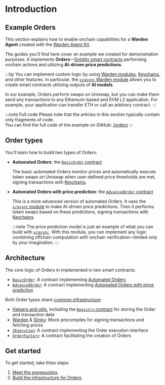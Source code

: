 ﻿---
sidebar_position: 1
---

# Introduction

## Example Orders

This section explains how to enable onchain capabilities for a **Warden Agent** created with the [Warden Agent Kit](/category/warden-agent-kit).

The guides you'll find here cover an example we created for demonstration purposes. It implements **Orders**—[Solidity smart contracts](/build-an-app/deploy-smart-contracts-on-warden/deploy-an-evm-contract) performing onchain actions and utilizing **AI-driven price predictions**.

:::tip
You can implement custom logic by using [Warden modules](/category/warden-protocol-modules), [Keychains](/learn/glossary#keychain), and other features. In particular, the [`x/async` Warden module](/learn/warden-protocol-modules/x-async) allows you to create smart contracts utilizing outputs of **AI models**.

In our example, Orders perform swaps on Uniswap, but you can make them send any transactions to any Ethereum-based and EVM L2 application. For example, your application can transfer ETH or call an arbitrary contract.
:::

:::note Full code
Please note that the articles in this section typically contain only fragments of code.  
You can find the full code of the example on GitHub: [/orders](https://github.com/warden-protocol/wardenprotocol/tree/main/solidity/orders)
:::

## Order types

You'll learn how to build two types of Orders:

- **Automated Orders**: the [`BasicOrder` contract](implement-automated-orders/implement-orders)  

  The basic automated Orders monitor prices and automatically execute token swaps on Uniswap when user-defined price thresholds are met, signing transactions with [Keychains](/learn/glossary#keychain).

- **Automated Orders with price prediction**: the [`AdvancedOrder` contract](implement-automated-orders-with-price-prediction/implement-orders)  

  This is a more advanced version of automated Orders. It uses the [`x/async` module](/learn/warden-protocol-modules/x-async) to make AI-driven price predictions. Then it performs token swaps based on these predictions, signing transactions with [Keychains](/learn/glossary#keychain).

  :::note
  The price prediction model is just an example of what you can build with [`x/async`](/learn/warden-protocol-modules/x-async). With this module, you can implement any logic combining offchain computation with onchain verification—limited only by your imagination.
  ::: 

## Architecture

The core logic of Orders in implemented in two smart contracts:

- [`BasicOrder`](implement-automated-orders/implement-orders): A contract implementing [Automated Orders](implement-automated-orders/introduction)
- [`AdvancedOrder`](implement-automated-orders-with-price-prediction/implement-orders): A contract implementing [Automated Orders with price prediction](implement-automated-orders-with-price-prediction/introduction)

Both Order types share [common infrastructure](/category/build-the-infrastructure-for-orders):

  - [Helpers and utils](build-the-infrastructure-for-orders/create-helpers-and-utils), including the [`Registry` contract](build-the-infrastructure-for-orders/create-helpers-and-utils#3-implement-the-registry) for storing the Order and transaction data
  - [Warden](build-the-infrastructure-for-orders/create-mock-precompiles#12-create-a-warden-precompile) & [Slinky](build-the-infrastructure-for-orders/create-mock-precompiles#11-create-a-slinky-precompile): Mock precompiles for signing transactions and fetching prices
  - [`IExecution`](build-the-infrastructure-for-orders/implement-the-execution-interface): A contract implementing the Order execution interface
  - [`OrderFactory`](build-the-infrastructure-for-orders/implement-the-creation-of-orders): A contract facilitating the creation of Orders

## Get started

To get started, take thise steps:

1. [Meet the prerequistes](prerequisites).
2. [Build the infrastructure for Orders](/category/build-the-infrastructure-for-orders).